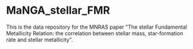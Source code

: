 # MaNGA_stellar_FMR

This is the data repository for the MNRAS paper "The stellar Fundamental Metallicity Relation: the
correlation between stellar mass, star-formation rate and
stellar metallicity".

